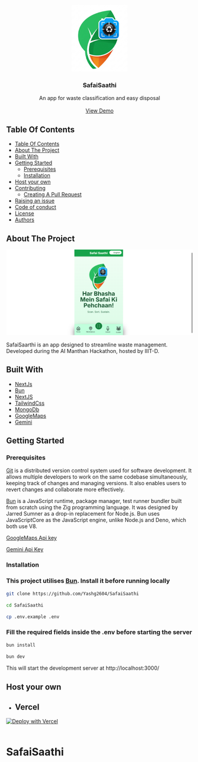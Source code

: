 <a href="https://github.com/Yashg2604/SafaiSaathi">
<p align="center">
  <img src="./public/safaisaathilogo.png" height="180px"/>
  </a>
<br/>
  <h3 align="center">SafaiSaathi</h3>




<div align="center" >

  </div>

  <p align="center">
     An app for waste classification and easy disposal
    <br/>
    <br/>
    <a href="">View Demo</a>
  </p>
</p>



## Table Of Contents

- [Table Of Contents](#table-of-contents)
- [About The Project](#about-the-project)
- [Built With](#built-with)
- [Getting Started](#getting-started)
  - [Prerequisites](#prerequisites)
  - [Installation](#installation)
- [Host your own](#host-your-own)
- [Contributing](#contributing)
  - [Creating A Pull Request](#creating-a-pull-request)
- [Raising an issue](#raising-an-issue)
- [Code of conduct](#code-of-conduct)
- [License](#license)
- [Authors](#authors)

## About The Project
![image](https://github.com/Yashg2604/SafaiSaathi/blob/main/src/assets/homescreen.png)


SafaiSaarthi is an app designed to streamline waste management. Developed during the AI Manthan Hackathon, hosted by IIIT-D.




## Built With

* [NextJs](https://nextjs.org)
* [Bun](https://bun.sh/)
* [NextJS](https://nextjs.org)
* [TailwindCss](https://tailwindcss.com/)
* [MongoDb](https://www.mongodb.com/)
* [GoogleMaps](https://www.google.com/maps/)
* [Gemini](https://gemini.google.com/)



## Getting Started


### Prerequisites

<a href="https://git-scm.com/downloads" >Git</a> is a distributed version control system used for software development. It allows multiple developers to work on the same codebase simultaneously, keeping track of changes and managing versions. It also enables users to revert changes and collaborate more effectively.

<a href="https://bun.sh/">Bun</a> is a JavaScript runtime, package manager, test runner bundler built from scratch using the Zig programming language. It was designed by Jarred Sumner as a drop-in replacement for Node.js. Bun uses JavaScriptCore as the JavaScript engine, unlike Node.js and Deno, which both use V8.

<a href="https://developers.google.com/maps/documentation/javascript/get-api-key">GoogleMaps Api key</a>

<a href="https://makersuite.google.com/app/apikey">Gemini Api Key</a> 


### Installation


<h3> This project utilises <a href="https://bun.sh">Bun</a>. Install it before running locally</h3>

```bash
git clone https://github.com/Yashg2604/SafaiSaathi
```
```bash
cd SafaiSaathi
```
```bash
cp .env.example .env
```
<h3>Fill the required fields inside the .env before starting the server </h3>

```bash
bun install
```
```bash
bun dev
```
This will start the development server  at http://localhost:3000/

## Host your own
* ## Vercel

[![Deploy with Vercel](https://vercel.com/button)](https://vercel.com/new/clone?repository-url=https%3A%2F%2Fgithub.com%2FShivaBhattacharjee%2FWasteEasy)
<br/>
<br/>

# SafaiSaathi

